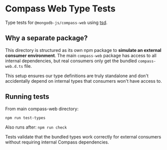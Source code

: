 # Compass Web Type Tests

Type tests for `@mongodb-js/compass-web` using [tsd](https://github.com/SamVerschueren/tsd).

## Why a separate package?

This directory is structured as its own npm package to **simulate an external consumer environment**. The main `compass-web` package has access to all internal dependencies, but real consumers only get the bundled `compass-web.d.ts` file.

This setup ensures our type definitions are truly standalone and don't accidentally depend on internal types that consumers won't have access to.

## Running tests

From main compass-web directory:

```bash
npm run test-types
```

Also runs after: `npm run check`

Tests validate that the bundled types work correctly for external consumers without requiring internal Compass dependencies.
